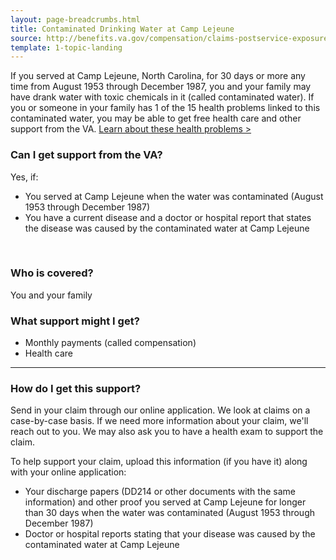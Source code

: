 ```yaml
---
layout: page-breadcrumbs.html
title: Contaminated Drinking Water at Camp Lejeune
source: http://benefits.va.gov/compensation/claims-postservice-exposures-camp_lejeune_water.asp
template: 1-topic-landing
---
```


If you served at Camp Lejeune, North Carolina, for 30 days or more any time from August 1953 through December 1987, you and your family may have drank water with toxic chemicals in it (called contaminated water). If you or someone in your family has 1 of the 15 health problems linked to this contaminated water, you may be able to get free health care and other support from the VA. [Learn about these health problems >](http://www.publichealth.va.gov/exposures/camp-lejeune/index.asp)

<div class="call-out usa-content" markdown="1">

### Can I get support from the VA?

Yes, if:

-	You served at Camp Lejeune when the water was contaminated (August 1953 through December 1987)
-	You have a current disease and a doctor or hospital report that states the disease was caused by the contaminated water at Camp Lejeune

<br>

### Who is covered?

You and your family
</div>

### What support might I get?

- Monthly payments (called compensation)
- Health care

--------

### How do I get this support?

Send in your claim through our online application. We look at claims on a case-by-case basis. If we need more information about your claim, we'll reach out to you. We may also ask you to have a health exam to support the claim.

To help support your claim, upload this information (if you have it) along with your online application:

-	Your discharge papers (DD214 or other documents with the same information) and other proof you served at Camp Lejeune for longer than 30 days when the water was contaminated (August 1953 through December 1987)
-	Doctor or hospital reports stating that your disease was caused by the contaminated water at Camp Lejeune
